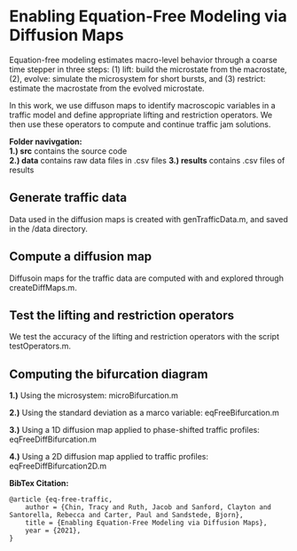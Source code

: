 # Enabling Equation-Free Modeling via Diffusion Maps 

Equation-free modeling estimates macro-level behavior through a coarse time stepper in three steps: (1) lift: build the microstate from the macrostate, (2), evolve: simulate the microsystem for short bursts, and (3) restrict: estimate the macrostate from the evolved microstate. 

In this work, we use diffuson maps to identify macroscopic variables in a traffic model and define appropriate lifting and restriction operators. We then use these operators to compute and continue traffic jam solutions. 

**Folder navivgation:**  
**1.) src** contains the source code  
**2.) data** contains raw data files in .csv files
**3.) results** contains .csv files of results 
 
## Generate traffic data
Data used in the diffusion maps is created with genTrafficData.m, and saved in the /data directory. 

## Compute a diffusion map
Diffusoin maps for the traffic data are computed with and explored through createDiffMaps.m.

## Test the lifting and restriction operators
We test the accuracy of the lifting and restriction operators with the script testOperators.m.

## Computing the bifurcation diagram
**1.)** Using the microsystem: microBifurcation.m
    
**2.)** Using the standard deviation as a marco variable: eqFreeBifurcation.m 

**3.)** Using a 1D diffusion map applied to phase-shifted traffic profiles: eqFreeDiffBifurcation.m

**4.)** Using a 2D diffusion map applied to traffic profiles: eqFreeDiffBifurcation2D.m 

**BibTex Citation:**  
```
@article {eq-free-traffic,  
	author = {Chin, Tracy and Ruth, Jacob and Sanford, Clayton and Santorella, Rebecca and Carter, Paul and Sandstede, Bjorn},  
	title = {Enabling Equation-Free Modeling via Diffusion Maps},  
	year = {2021},  
}
```

